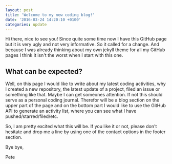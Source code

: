 ```yaml
---
layout: post
title: 'Welcome to my new coding blog!'
date: '2016-03-24 14:20:10 +0100'
categories: update
---
```


Hi there, nice to see you! Since quite some time now I have this GitHub page but it is very ugly and not very informative. So it called for a change. And because I was already thinking about my own jekyll theme for all my GitHub pages I think it isn't the worst when I start with this one. 

## What can be expected?

Well, on this page I would like to write about my latest coding activities, why I created a new repository, the latest update of a project, filed an issue or something like that. Maybe I can get someones attention. If not this should serve as a personal coding journal. Therefor will be a blog section on the upper part of the page and on the bottom part I would like to use the GitHub API to generate an activity list, where you can see what I have pushed/starred/filed/etc.

So, I am pretty excited what this will be. If you like it or not, please don't hesitate and drop me a line by using one of the contact options in the footer section.

Bye bye,

Pete
